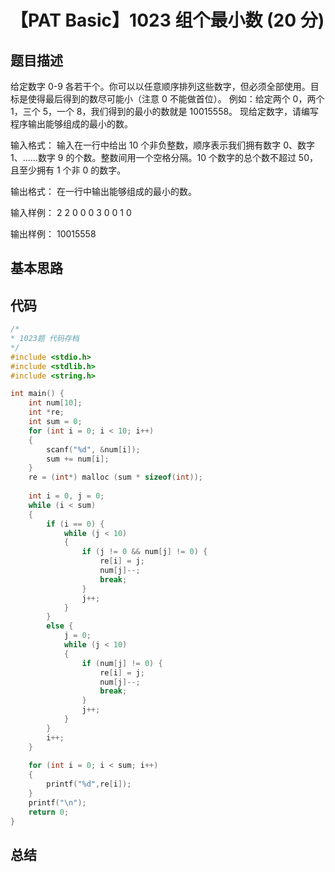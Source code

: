 # 【PAT Basic】1023 组个最小数 (20 分)

## 题目描述

给定数字 0-9 各若干个。你可以以任意顺序排列这些数字，但必须全部使用。目标是使得最后得到的数尽可能小（注意 0 不能做首位）。
例如：给定两个 0，两个 1，三个 5，一个 8，我们得到的最小的数就是 10015558。
现给定数字，请编写程序输出能够组成的最小的数。

输入格式：
输入在一行中给出 10 个非负整数，顺序表示我们拥有数字 0、数字 1、……数字 9 的个数。整数间用一个空格分隔。10 个数字的总个数不超过 50，且至少拥有 1 个非 0 的数字。

输出格式：
在一行中输出能够组成的最小的数。

输入样例：
2 2 0 0 0 3 0 0 1 0

输出样例：
10015558

## 基本思路

## 代码

```c++
/*
* 1023题 代码存档
*/
#include <stdio.h>
#include <stdlib.h>
#include <string.h>

int main() {
    int num[10];
    int *re;
    int sum = 0;
    for (int i = 0; i < 10; i++)
    {
        scanf("%d", &num[i]);
        sum += num[i];
    }
    re = (int*) malloc (sum * sizeof(int));
    
    int i = 0, j = 0;
    while (i < sum)
    {
        if (i == 0) {
            while (j < 10)
            {
                if (j != 0 && num[j] != 0) {
                    re[i] = j;
                    num[j]--;
                    break;
                }
                j++;
            }
        }
        else {
            j = 0;
            while (j < 10)
            {
                if (num[j] != 0) {
                    re[i] = j;
                    num[j]--;
                    break;
                }
                j++;
            }
        }
        i++;
    }
    
    for (int i = 0; i < sum; i++)
    {
        printf("%d",re[i]);
    }
    printf("\n");
    return 0;
}
```

## 总结
